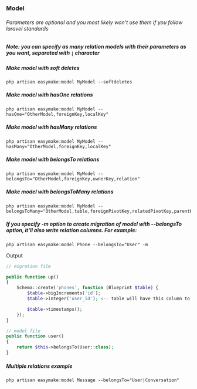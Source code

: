 ### Model
###### Parameters are optional and you most likely won't use them if you follow laravel standards
##### Note: you can specify as many relation models with their parameters as you want, separated with `|` character

##### Make model with soft deletes
```
php artisan easymake:model MyModel --softdeletes
```

##### Make model with hasOne relations
```
php artisan easymake:model MyModel --hasOne="OtherModel,foreignKey,localKey"
```

##### Make model with hasMany relations
```
php artisan easymake:model MyModel --hasMany="OtherModel,foreignKey,localKey"
```

##### Make model with belongsTo relations
```
php artisan easymake:model MyModel --belongsTo="OtherModel,foreignKey,ownerKey,relation"
```

##### Make model with belongsToMany relations
```
php artisan easymake:model MyModel --belongsToMany="OtherModel,table,foreignPivotKey,relatedPivotKey,parentKey,relatedKey,relation"
```

##### If you specify -m option to create migration of model with --belongsTo option, it'll also write relation columns. For example:
```
php artisan easymake:model Phone --belongsTo="User" -m
```

Output
```php
// migration file

public function up()
{
    Schema::create('phones', function (Blueprint $table) {
        $table->bigIncrements('id');
        $table->integer('user_id'); <-- table will have this column to create relation

        $table->timestamps();
    });
}

// model file
public function user()
{
    return $this->belongsTo(User::class);
}
```

##### Multiple relations example
```
php artisan easymake:model Message --belongsTo="User|Conversation"
```
